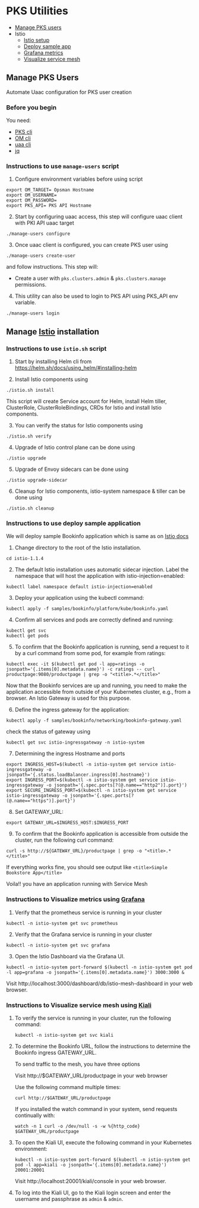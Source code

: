 # PKS Utilities
* [Manage PKS users](#manage-pks-users)
* Istio
  * [Istio setup](#instructions-to-use-istiosh-script)
  * [Deploy sample app](#instructions-to-use-deploy-sample-application)
  * [Grafana metrics](#instructions-to-visualize-metrics-using-grafana)
  * [Visualize service mesh](#instructions-to-visualize-service-mesh-using-kiali)

## Manage PKS Users

Automate Uaac configuration for PKS user creation

### Before you begin
You need:

* [PKS cli](https://docs.pivotal.io/runtimes/pks/1-3/installing-pks-cli.html)
* [OM cli](https://github.com/pivotal-cf/om#installation)
* [uaa cli](https://github.com/cloudfoundry-incubator/uaa-cli/releases)
* [jq](https://stedolan.github.io/jq/download/)

### Instructions to use `manage-users` script

1.  Configure environment variables before using script
  ```
  export OM_TARGET= Opsman Hostname
  export OM_USERNAME=
  export OM_PASSWORD=
  export PKS_API= PKS API Hostname
  ```
2. Start by configuring uaac access, this step will configure uaac client with PKI API uaac target
  ```
  ./manage-users configure
  ```
3. Once uaac client is configured, you can create PKS user using
  ```
  ./manage-users create-user
  ```
  and follow instructions. This step will:

  * Create a user with `pks.clusters.admin` & `pks.clusters.manage` permissions.


4. This utility can also be used to login to PKS API using PKS_API env variable.
```
./manage-users login
```

## Manage [Istio](https://istio.io/) installation

### Instructions to use `istio.sh` script

1. Start by installing Helm cli from https://helm.sh/docs/using_helm/#installing-helm

2. Install Istio components using
  ```
  ./istio.sh install
  ```
  This script will create Service account for Helm, install Helm tiller, ClusterRole, ClusterRoleBindings, CRDs for Istio and install Istio components.

3. You can verify the status for Istio components using
  ```
  ./istio.sh verify
  ```
4. Upgrade of Istio control plane can be done using
  ```
  ./istio upgrade
  ```
5. Upgrade of Envoy sidecars can be done using
  ```
  ./istio upgrade-sidecar
  ```
6. Cleanup for Istio components, istio-system namespace & tiller can be done using
  ```
  ./istio.sh cleanup
  ```

### Instructions to use deploy sample application

We will deploy sample Bookinfo application which is same as on [Istio docs](https://istio.io/docs/examples/bookinfo/)


1. Change directory to the root of the Istio installation.
  ```
  cd istio-1.1.4
  ```
2. The default Istio installation uses automatic sidecar        injection. Label the namespace that will host the application with istio-injection=enabled:
  ```
  kubectl label namespace default istio-injection=enabled
  ```
3. Deploy your application using the kubectl command:
  ```
  kubectl apply -f samples/bookinfo/platform/kube/bookinfo.yaml
  ```
4. Confirm all services and pods are correctly defined and running:
  ```
  kubectl get svc
  kubectl get pods
  ```
5. To confirm that the Bookinfo application is running, send a request to it by a curl command from some pod, for example from ratings:
  ```
  kubectl exec -it $(kubectl get pod -l app=ratings -o jsonpath='{.items[0].metadata.name}') -c ratings -- curl productpage:9080/productpage | grep -o "<title>.*</title>"
  ```
 Now that the Bookinfo services are up and running, you need to make the application accessible from outside of your Kubernetes cluster, e.g., from a browser. An Istio Gateway is used for this purpose.

6. Define the ingress gateway for the application:
  ```
  kubectl apply -f samples/bookinfo/networking/bookinfo-gateway.yaml
  ```
  check the status of gateway using
  ```
  kubectl get svc istio-ingressgateway -n istio-system
  ```
7. Determining the ingress Hostname and ports
  ```
  export INGRESS_HOST=$(kubectl -n istio-system get service istio-ingressgateway -o jsonpath='{.status.loadBalancer.ingress[0].hostname}')
  export INGRESS_PORT=$(kubectl -n istio-system get service istio-ingressgateway -o jsonpath='{.spec.ports[?(@.name=="http2")].port}')
  export SECURE_INGRESS_PORT=$(kubectl -n istio-system get service istio-ingressgateway -o jsonpath='{.spec.ports[?(@.name=="https")].port}')
  ```
8. Set GATEWAY_URL:
  ```
  export GATEWAY_URL=$INGRESS_HOST:$INGRESS_PORT
  ```
9. To confirm that the Bookinfo application is accessible from outside the cluster, run the following curl command:
  ```
  curl -s http://${GATEWAY_URL}/productpage | grep -o "<title>.*</title>"
  ```
  If everything works fine, you should see output like
  `<title>Simple Bookstore App</title>`

Voila!! you have an application running with Service Mesh

### Instructions to Visualize metrics using [Grafana](https://istio.io/docs/tasks/telemetry/metrics/using-istio-dashboard/)

1. Verify that the prometheus service is running in your cluster
  ```
  kubectl -n istio-system get svc prometheus
  ```
2. Verify that the Grafana service is running in your cluster
  ```
  kubectl -n istio-system get svc grafana
  ```
3. Open the Istio Dashboard via the Grafana UI.
  ```
  kubectl -n istio-system port-forward $(kubectl -n istio-system get pod -l app=grafana -o jsonpath='{.items[0].metadata.name}') 3000:3000 &
  ```
  Visit http://localhost:3000/dashboard/db/istio-mesh-dashboard in your web browser.

### Instructions to Visualize service mesh using [Kiali](https://istio.io/docs/tasks/telemetry/kiali/)

1. To verify the service is running in your cluster, run the following command:
    ```
    kubectl -n istio-system get svc kiali
    ```

2. To determine the Bookinfo URL, follow the instructions to determine the Bookinfo ingress GATEWAY_URL.

    To send traffic to the mesh, you have three options

    Visit http://$GATEWAY_URL/productpage in your web browser

    Use the following command multiple times:
    ```
    curl http://$GATEWAY_URL/productpage
    ```

    If you installed the watch command in your system, send requests continually with:
    ```
    watch -n 1 curl -o /dev/null -s -w %{http_code} $GATEWAY_URL/productpage
    ```

3. To open the Kiali UI, execute the following command in your Kubernetes environment:
    ```
    kubectl -n istio-system port-forward $(kubectl -n istio-system get pod -l app=kiali -o jsonpath='{.items[0].metadata.name}') 20001:20001
    ```
    Visit http://localhost:20001/kiali/console in your web browser.

4. To log into the Kiali UI, go to the Kiali login screen and enter the username and passphrase as `admin` & `admin`.
